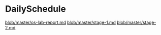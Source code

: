 # DailySchedule

[blob/master/os-lab-report.md](OS实验报告)
[blob/master/stage-1.md](第一阶段日志)
[blob/master/stage-2.md](第二阶段日志)
